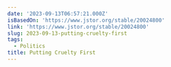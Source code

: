 ```yaml
---
date: '2023-09-13T06:57:21.000Z'
isBasedOn: 'https://www.jstor.org/stable/20024800'
link: 'https://www.jstor.org/stable/20024800'
slug: 2023-09-13-putting-cruelty-first
tags:
  - Politics
title: Putting Cruelty First
---
```


